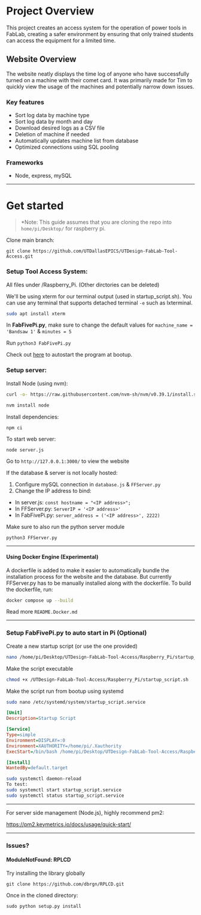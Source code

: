 # Project Overview

This project creates an access system for the operation of power tools in FabLab, creating a safer environment by ensuring that only trained students can access the equipment for a limited time. 

## Website Overview

The website neatly displays the time log of anyone who have successfully turned on a machine with their comet card. It was primarily made for Tim to quickly view the usage of the machines and potentially narrow down issues. 

### Key features

- Sort log data by machine type
- Sort log data by month and day
- Download desired logs as a CSV file
- Deletion of machine if needed
- Automatically updates machine list from database
- Optimized connections using SQL pooling

### Frameworks

- Node, express, mySQL

_____

# Get started

> *Note: This guide assumes that you are cloning the repo into `home/pi/Desktop/` for raspberry pi.

Clone main branch:
```
git clone https://github.com/UTDallasEPICS/UTDesign-FabLab-Tool-Access.git
```

### Setup Tool Access System:

All files under /Raspberry_Pi. (Other dirctories can be deleted)

We'll be using xterm for our terminal output (used in startup_script.sh). You can use any terminal that supports detached terminal `-e` such as lxterminal.

```bash
sudo apt install xterm
```

In **FabFivePi.py**, make sure to change the default values for `machine_name = 'Bandsaw 1'` & `minutes = 5`

Run `python3 FabFivePi.py`

Check out [here](https://github.com/UTDallasEPICS/UTDesign-FabLab-Tool-Access?tab=readme-ov-file#setup-fabfivepipy-to-auto-start-in-pi-optional) to autostart the program at bootup.


### Setup server:

Install Node (using nvm):

```bash
curl -o- https://raw.githubusercontent.com/nvm-sh/nvm/v0.39.1/install.sh | bash
```
```bash
nvm install node
```

Install dependencies:
```bash
npm ci
```

To start web server:
```
node server.js
```
Go to `http://127.0.0.1:3000/` to view the website

If the database & server is not locally hosted:

1. Configure mySQL connection in `database.js` & `FFServer.py`
2. Change the IP address to bind:
  - In server.js: `const hostname = "<IP address>";`
  - In FFServer.py: `ServerIP = '<IP address>'`
  - In FabFivePi.py: `server_address = ('<IP address>', 2222)`

Make sure to also run the python server module

```
python3 FFServer.py
```
_____________________

#### Using Docker Engine (Experimental)

A dockerfile is added to make it easier to automatically bundle the installation process for the website and the database. But currently FFServer.py has to be manually installed along with the dockerfile.
To build the dockerfile, run:
```bash
docker compose up --build
```
Read more `README.Docker.md`
___________________________________________

### Setup FabFivePi.py to auto start in Pi (Optional)

Create a new startup script (or use the one provided)

```bash
nano /home/pi/Desktop/UTDesign-FabLab-Tool-Access/Raspberry_Pi/startup_script.sh
```

Make the script executable

```bash
chmod +x /UTDesign-FabLab-Tool-Access/Raspberry_Pi/startup_script.sh
```


Make the script run from bootup using systemd
```bash
sudo nano /etc/systemd/system/startup_script.service
```
```ini
[Unit]
Description=Startup Script

[Service]
Type=simple
Environment=DISPLAY=:0
Environment=XAUTHORITY=/home/pi/.Xauthority
ExecStart=/bin/bash /home/pi/Desktop/UTDesign-FabLab-Tool-Access/Raspberry_Pi/startup_script.sh

[Install]
WantedBy=default.target
```

```bash
sudo systemctl daemon-reload
To test:
sudo systemctl start startup_script.service
sudo systemctl status startup_script.service
```

______________________________________________

For server side management (Node.js), highly recommend pm2:

https://pm2.keymetrics.io/docs/usage/quick-start/

__________________________________________

### Issues?

#### ModuleNotFound: RPLCD

Try installing the library globally

```
git clone https://github.com/dbrgn/RPLCD.git
```
Once in the cloned directory:
```
sudo python setup.py install
```

